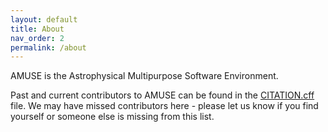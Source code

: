 ```yaml
---
layout: default
title: About
nav_order: 2
permalink: /about
---
```

AMUSE is the Astrophysical Multipurpose Software Environment.

Past and current contributors to AMUSE can be found in the [CITATION.cff](https://raw.githubusercontent.com/amusecode/amuse/master/CITATION.cff) file. We may have missed contributors here - please let us know if you find yourself or someone else is missing from this list.
